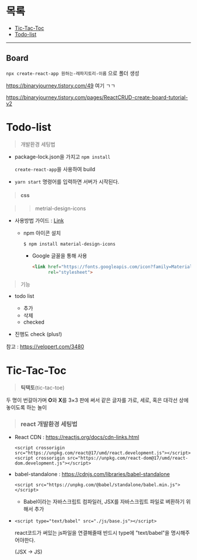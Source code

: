 # 목록
- [Tic-Tac-Toc](#tic-tac-toc)
- [Todo-list](#Todo-list)



---

## Board



`npx create-react-app 원하는-레파지토리-이름` 으로 폴더 생성



https://binaryjourney.tistory.com/49  여기 ㄱㄱ



https://binaryjourney.tistory.com/pages/ReactCRUD-create-board-tutorial-v2


# Todo-list

> 개발환경 세팅법

- package-lock.json을 가지고 `npm install`

  `create-react-app`을 사용하여 build

- `yarn start` 명령어를 입력하면 서버가 시작된다. 



> #### css

> > metrial-design-icons
>

- 사용방법 가이드 : [Link](https://developers.google.com/fonts/docs/material_icons)
  - npm 아이콘 설치

    ```
    $ npm install material-design-icons
    ```

	- Google 글꼴을 통해 사용

      ```html
      <link href="https://fonts.googleapis.com/icon?family=Material+Icons"
            rel="stylesheet">
      ```



> 기능

- todo list 
  - 추가
  - 삭제
  - checked

- 진행도 check (plus!)





참고 : https://velopert.com/3480

# Tic-Tac-Toc

> **틱택토**(tic-tac-toe)

두 명이 번갈아가며 **O**와 **X**를 3×3 판에 써서 같은 글자를 가로, 세로, 혹은 대각선 상에 놓이도록 하는 놀이



> ### react 개발환경 세팅법

- React CDN : https://reactjs.org/docs/cdn-links.html

  ```
  <script crossorigin src="https://unpkg.com/react@17/umd/react.development.js"></script>
  <script crossorigin src="https://unpkg.com/react-dom@17/umd/react-dom.development.js"></script>
  
  ```

  

- babel-standalone : https://cdnjs.com/libraries/babel-standalone

  ```
  <script src="https://unpkg.com/@babel/standalone/babel.min.js"></script>
  
  ```

  - Babel이라는 자바스크립트 컴파일러, JSX를 자바스크립트 파일로 벼환하기 위해서 추가

- ```
  <script type="text/babel" src="./js/base.js"></script>
  ```

  react코드가 써있는 js파일을 연결해줄때 반드시 type에 "text/babel"을 명시해주어야한다. 

  (JSX -> JS)

